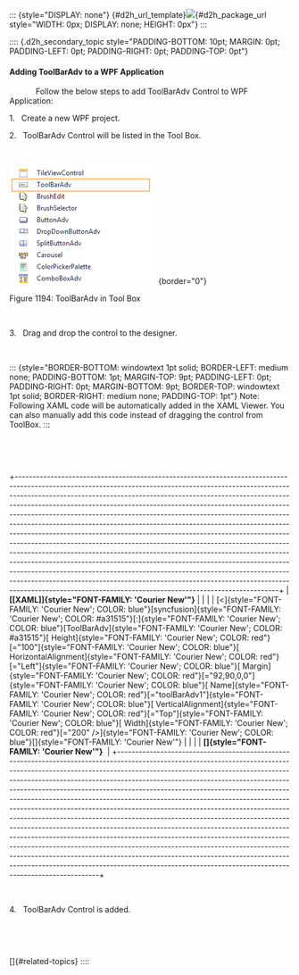 ::: {style="DISPLAY: none"}
[](ms-xhelp:///?Id=d2h_url_template){#d2h_url_template}![](!package_url!){#d2h_package_url style="WIDTH: 0px; DISPLAY: none; HEIGHT: 0px"}
:::

:::: {.d2h_secondary_topic style="PADDING-BOTTOM: 10pt; MARGIN: 0pt; PADDING-LEFT: 0pt; PADDING-RIGHT: 0pt; PADDING-TOP: 0pt"}
#### Adding ToolBarAdv to a WPF Application

            Follow the below steps to add ToolBarAdv Control to WPF Application:

1.   Create a new WPF project.

2.   ToolBarAdv Control will be listed in the Tool Box.

 

![](../ImagesExt/image261_1084.png){border="0"}

Figure 1194: ToolBarAdv in Tool Box

 

3.   Drag and drop the control to the designer.

 

::: {style="BORDER-BOTTOM: windowtext 1pt solid; BORDER-LEFT: medium none; PADDING-BOTTOM: 1pt; MARGIN-TOP: 9pt; PADDING-LEFT: 0pt; PADDING-RIGHT: 0pt; MARGIN-BOTTOM: 9pt; BORDER-TOP: windowtext 1pt solid; BORDER-RIGHT: medium none; PADDING-TOP: 1pt"}
Note: Following XAML code will be automatically added in the XAML Viewer. You can also manually add this code instead of dragging the control from ToolBox.
:::

 

 

+-------------------------------------------------------------------------------------------------------------------------------------------------------------------------------------------------------------------------------------------------------------------------------------------------------------------------------------------------------------------------------------------------------------------------------------------------------------------------------------------------------------------------------------------------------------------------------------------------------------------------------------------------------------------------------------------------------------------------------------------------------------------------------------------------------------------------------------------------------------------------------------------------------------------------------------------------------------------------------------------------------------------------------------------------+
| **[\[XAML\]]{style="FONT-FAMILY: 'Courier New'"}**                                                                                                                                                                                                                                                                                                                                                                                                                                                                                                                                                                                                                                                                                                                                                                                                                                                                                                                                                                                              |
|                                                                                                                                                                                                                                                                                                                                                                                                                                                                                                                                                                                                                                                                                                                                                                                                                                                                                                                                                                                                                                                 |
| [\<]{style="FONT-FAMILY: 'Courier New'; COLOR: blue"}[syncfusion]{style="FONT-FAMILY: 'Courier New'; COLOR: #a31515"}[:]{style="FONT-FAMILY: 'Courier New'; COLOR: blue"}[ToolBarAdv]{style="FONT-FAMILY: 'Courier New'; COLOR: #a31515"}[ Height]{style="FONT-FAMILY: 'Courier New'; COLOR: red"}[=\"100\"]{style="FONT-FAMILY: 'Courier New'; COLOR: blue"}[ HorizontalAlignment]{style="FONT-FAMILY: 'Courier New'; COLOR: red"}[=\"Left\"]{style="FONT-FAMILY: 'Courier New'; COLOR: blue"}[ Margin]{style="FONT-FAMILY: 'Courier New'; COLOR: red"}[=\"92,90,0,0\"]{style="FONT-FAMILY: 'Courier New'; COLOR: blue"}[ Name]{style="FONT-FAMILY: 'Courier New'; COLOR: red"}[=\"toolBarAdv1\"]{style="FONT-FAMILY: 'Courier New'; COLOR: blue"}[ VerticalAlignment]{style="FONT-FAMILY: 'Courier New'; COLOR: red"}[=\"Top\"]{style="FONT-FAMILY: 'Courier New'; COLOR: blue"}[ Width]{style="FONT-FAMILY: 'Courier New'; COLOR: red"}[=\"200\" /\>]{style="FONT-FAMILY: 'Courier New'; COLOR: blue"}[]{style="FONT-FAMILY: 'Courier New'"} |
|                                                                                                                                                                                                                                                                                                                                                                                                                                                                                                                                                                                                                                                                                                                                                                                                                                                                                                                                                                                                                                                 |
| **[]{style="FONT-FAMILY: 'Courier New'"}**                                                                                                                                                                                                                                                                                                                                                                                                                                                                                                                                                                                                                                                                                                                                                                                                                                                                                                                                                                                                      |
+-------------------------------------------------------------------------------------------------------------------------------------------------------------------------------------------------------------------------------------------------------------------------------------------------------------------------------------------------------------------------------------------------------------------------------------------------------------------------------------------------------------------------------------------------------------------------------------------------------------------------------------------------------------------------------------------------------------------------------------------------------------------------------------------------------------------------------------------------------------------------------------------------------------------------------------------------------------------------------------------------------------------------------------------------+

 

4.   ToolBarAdv Control is added.

 

 

[]{#related-topics}
::::
